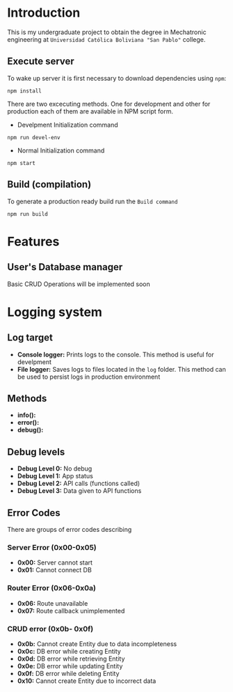 # Introduction
This is my undergraduate project to obtain the degree in Mechatronic engineering at `Universidad Católica Boliviana "San Pablo"` college.
## Execute server
To wake up server it is first necessary to download dependencies using `npm`:
```
npm install
```
There are two excecuting methods. One for development and other for production each of them are available in NPM script form.
- Develpment Initialization command
```
npm run devel-env
```
- Normal Initialization command
```
npm start
```
## Build (compilation)
To generate a production ready build run the `Build command`
```
npm run build
```
# Features
## User's Database manager
Basic CRUD Operations will be implemented soon
# Logging system
## Log target
- __Console logger:__ Prints logs to the console. This method is useful for develpment
- __File logger:__ Saves logs to files located in the `log` folder. This method can be used to persist logs in production environment
## Methods
- __info():__
- __error():__
- __debug():__
## Debug levels
- __Debug Level 0:__ No debug
- __Debug Level 1:__ App status
- __Debug Level 2:__ API calls (functions called)
- __Debug Level 3:__ Data given to API functions
## Error Codes
There are groups of error codes describing
### Server Error (0x00-0x05)
- __0x00:__ Server cannot start
- __0x01:__ Cannot connect DB
### Router Error (0x06-0x0a)
- __0x06:__ Route unavailable
- __0x07:__ Route callback unimplemented
### CRUD error (0x0b- 0x0f)
- __0x0b:__ Cannot create Entity due to data incompleteness
- __0x0c:__ DB error while creating Entity
- __0x0d:__ DB error while retrieving Entity
- __0x0e:__ DB error while updating Entity
- __0x0f:__ DB error while deleting Entity
- __0x10:__ Cannot create Entity due to incorrect data